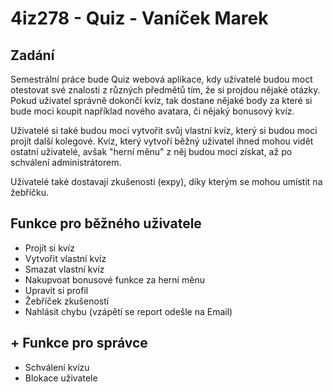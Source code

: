# 4iz278 - Quiz - Vaníček Marek

## Zadání

Semestrální práce bude Quiz webová aplikace, kdy uživatelé budou moct otestovat své znalosti z různých předmětů tím, že si projdou nějaké otázky. Pokud uživatel správně dokončí kvíz, tak dostane nějaké body za které si bude moci koupit například nového avatara, či nějaký bonusový kvíz. 

Uživatelé si také budou moci vytvořit svůj vlastní kvíz, který si budou moci projít další kolegové. Kvíz, který vytvoří běžný uživatel ihned mohou vidět ostatní uživatelé, avšak "herní měnu" z něj budou moci získat, až po schválení administrátorem.

Uživatelé také dostavají zkušenosti (expy), díky kterým se mohou umístit na žebříčku.

## Funkce pro běžného uživatele
- Projít si kvíz
- Vytvořit vlastní kvíz
- Smazat vlastní kvíz
- Nakupvoat bonusové funkce za herní měnu
- Upravit si profil
- Žebříček zkušeností
- Nahlásit chybu (vzápětí se report odešle na Email)

## + Funkce pro správce
- Schválení kvízu
- Blokace uživatele